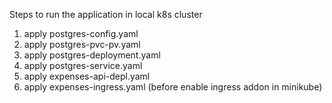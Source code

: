 Steps to run the application in local k8s cluster

1. apply postgres-config.yaml
2. apply postgres-pvc-pv.yaml
3. apply postgres-deployment.yaml
4. apply postgres-service.yaml
5. apply expenses-api-depl.yaml
6. apply expenses-ingress.yaml (before enable ingress addon in minikube)